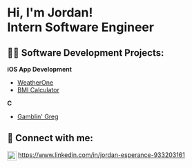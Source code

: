 <h1>Hi, I'm Jordan! <br/>Intern Software Engineer</a> </h1>

<h2>👨‍💻 Software Development Projects:</h2>


<b>iOS App Development</b>
  - [WeatherOne](https://github.com/JEsperance1/WeatherOne)</i>
  - [BMI Calculator](https://github.com/JEsperance1/BMI-Calculator)</i>
  
<b>C</b>
  - [Gamblin' Greg](https://github.com/JEsperance1/Gamblin-Greg)</i>




<h2> 🤳 Connect with me:</h2>

<img align="left" alt="JordanEsperance | LinkedIn" width="22px" src="https://cdn.jsdelivr.net/npm/simple-icons@v3/icons/linkedin.svg" /> https://www.linkedin.com/in/jordan-esperance-933203161  

<!--
**JEsperance/JEsperance1** is a ✨ _special_ ✨ repository because its `README.md` (this file) appears on your GitHub profile.

Here are some ideas to get you started:

- 🔭 I’m currently working on ...
- 🌱 I’m currently learning ...
- 👯 I’m looking to collaborate on ...
- 🤔 I’m looking for help with ...
- 💬 Ask me about ...
- 📫 How to reach me: ...
- 😄 Pronouns: ...
- ⚡ Fun fact: ...
-->
